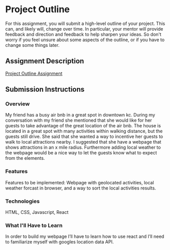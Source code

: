 # Project Outline
For this assignment, you will submit a high-level outline of your project. This can, and likely will, change over time. In particular, your mentor will provide feedback and direction and feedback to help sharpen your ideas. So don't worry if you feel unsure about some aspects of the outline, or if you have to change some things later.

## Assignment Description
[Project Outline Assignment](https://education.launchcode.org/liftoff/assignments/project-outline/)

## Submission Instructions

### Overview
My friend has a busy air bnb in a great spot in downtown kc. During my conversation with my friend she mentioned that she would like for her guests to take advantage of the great location of the air bnb. The house is located in a great spot with many activities within walking distance, but the guests still drive. She said that she wanted a way to incentive her guests to walk to local attractions nearby. I suggested that she have a webpage that shows attractions in an x mile radius. Furthermore adding local weather to the webpage would be a nice way to let the guests know what to expect from the elements.
### Features
Features to be implemented: Webpage with geolocated activities, local weather forcast in browser, and a way to sort the local activities results.
### Technologies
HTML, CSS, Javascript, React

### What I'll Have to Learn
In order to build my webpage I’ll have to learn how to use react and I’ll need to familiarize myself with googles location data API.

